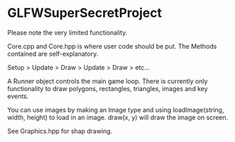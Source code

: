 # GLFWSuperSecretProject
Please note the very limited functionality.

Core.cpp and Core.hpp is where user code should be put. The Methods contained are self-explanatory.

Setup > Update > Draw > Update > Draw > etc...

A Runner object controls the main game loop. There is currently only functionality to draw polygons, rectangles, triangles, images and key events.

You can use images by making an Image type and using loadImage(string, width, height) to load in an image. draw(x, y) will draw the image on screen.

See Graphics.hpp for shap drawing.
